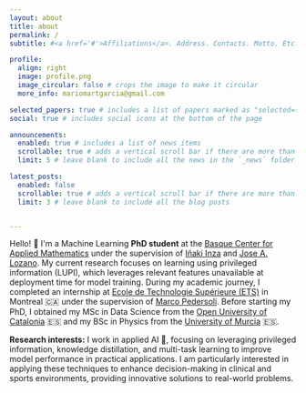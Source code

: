 ```yaml
---
layout: about
title: about
permalink: /
subtitle: #<a href='#'>Affiliations</a>. Address. Contacts. Motto. Etc.

profile:
  align: right
  image: profile.png
  image_circular: false # crops the image to make it circular
  more_info: mariomartgarcia@gmail.com

selected_papers: true # includes a list of papers marked as "selected={true}"
social: true # includes social icons at the bottom of the page

announcements:
  enabled: true # includes a list of news items
  scrollable: true # adds a vertical scroll bar if there are more than 3 news items
  limit: 5 # leave blank to include all the news in the `_news` folder

latest_posts:
  enabled: false
  scrollable: true # adds a vertical scroll bar if there are more than 3 new posts items
  limit: 3 # leave blank to include all the blog posts


---
```



Hello! 👋 I'm a Machine Learning **PhD student** at the [Basque Center for Applied Mathematics](https://www.bcamath.org/es) under the supervision of [Iñaki Inza](http://www.sc.ehu.es/ccwbayes/members/inaki.htm) and [Jose A. Lozano](https://scholar.google.com/citations?user=lhzoWpwAAAAJ&hl=es). My current research focuses on learning using privileged information (LUPI), which leverages relevant features unavailable at deployment time for model training. During my academic journey, I completed an internship at [Ecole de Technologie Supérieure (ETS)](https://www.etsmtl.ca/) in Montreal 🇨🇦 under the supervision of [Marco Pedersoli](https://profs.etsmtl.ca/mpedersoli/). Before starting my PhD, I obtained my MSc in Data Science from the [Open University of Catalonia](https://www.uoc.edu/es) 🇪🇸 and my BSc in Physics from the [University of Murcia](https://www.um.es/) 🇪🇸.

**Research interests:** I work in applied AI 🤖, focusing on leveraging privileged information, knowledge distillation, and multi-task learning to improve model performance in practical applications. I am particularly interested in applying these techniques to enhance decision-making in clinical and sports environments, providing innovative solutions to real-world problems.
